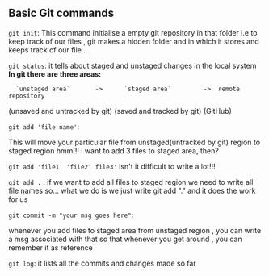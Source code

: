 ## Basic Git commands

`git init`:
This command initialise a empty git repository in that folder i.e to keep 
track of our files , git makes a hidden folder and in which it stores
and keeps track of our file .

`git status`:
it tells about staged and unstaged changes in the local system
**In git there are three areas:**

	  `unstaged area`       ->      `staged area`         ->  remote repository
 (unsaved and untracked by git)    (saved and tracked by git)        (GitHub)

`git add 'file name'`:

This will move your particular file from unstaged(untracked by git) region to staged region
hmm!!! i want to add 3 files to staged area, then?

`git add 'file1' 'file2' file3'` isn't it difficult to write a lot!!!

`git add .` : if we want to add all files to staged region we need to write all file names
so... what we do is we just write git add "." and it does the work for us

`git commit -m "your msg goes here"`:

whenever you add files to staged area from unstaged region , you can write a msg associated
with that so that whenever you get around , you can remember it as reference

`git log`: it lists all the commits and changes made so far